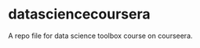 datasciencecoursera
===================

A repo file for data science toolbox course on courseera. 
